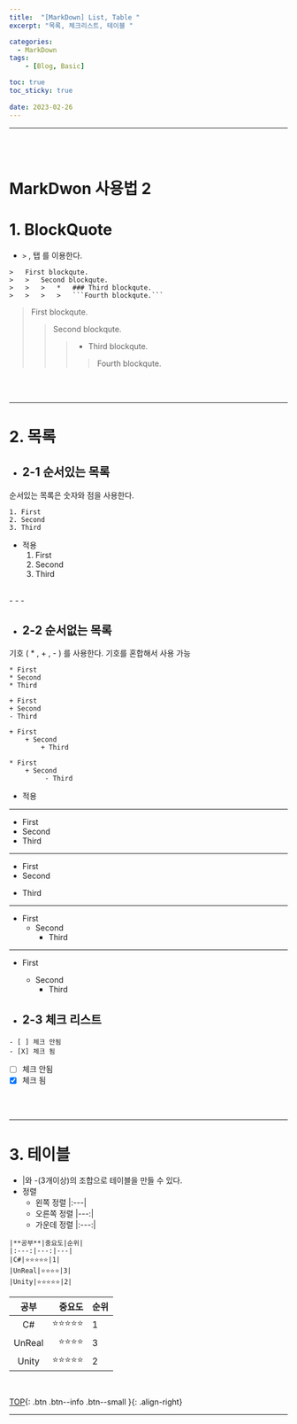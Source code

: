 ```yaml
---
title:  "[MarkDown] List, Table "
excerpt: "목록, 체크리스트, 테이블 "

categories:
  - MarkDown
tags:
    - [Blog, Basic]

toc: true
toc_sticky: true
 
date: 2023-02-26
---
```

- - -
<br><br>

# MarkDwon 사용법 2

#   1. BlockQuote

*   `>` , 탭 를 이용한다.
```
>   First blockqute.
>   >   Second blockqute.
>   >   >   *   ### Third blockqute.
>   >   >   >   ```Fourth blockqute.```
```

>   First blockqute.
>   >   Second blockqute.
>   >   >   *   Third blockqute.
>   >   >   >   Fourth blockqute.

<br><br>
- - -

#   2. 목록
*   ##  2-1 순서있는 목록 
순서있는 목록은 숫자와 점을 사용한다.
```
1. First
2. Second
3. Third
```

* 적용
    1. First
    2. Second
    3. Third
<br>  
- - -

*   ##    2-2 순서없는 목록
기호 ( * , + , - ) 를 사용한다. 기호를 혼합해서 사용 가능  

```
* First
* Second
* Third  

+ First
+ Second
- Third  

+ First
    + Second
        + Third  

* First
    + Second
         - Third  
```

* 적용  

- - -

*   First
*   Second
*   Third  

- - -
+ First
+ Second
- Third  

- - -
* First
    * Second
        * Third   

- - -
* First
    + Second
        - Third  

*   ##    2-3 체크 리스트  

```
- [ ] 체크 안됨
- [X] 체크 됨  
```

- [ ] 체크 안됨
- [X] 체크 됨

<br><br>
- - -


#   3.  테이블  
*   |와 -(3개이상)의 조합으로 테이블을 만들 수 있다.
*   정렬
    *   왼쪽 정렬 |:---|
    *   오른쪽 정렬 |---:|
    *   가운데 정렬 |:---:|  

```
|**공부**|중요도|순위|
|:---:|---:|---|
|C#|⭐⭐⭐⭐⭐|1|
|UnReal|⭐⭐⭐⭐|3|
|Unity|⭐⭐⭐⭐⭐|2|
```  

|**공부**|중요도|순위|
|:---:|---:|---|
|C#|⭐⭐⭐⭐⭐|1|
|UnReal|⭐⭐⭐⭐|3|
|Unity|⭐⭐⭐⭐⭐|2|  

<br>

[TOP](#){: .btn .btn--info .btn--small }{: .align-right}
<br>
- - -
